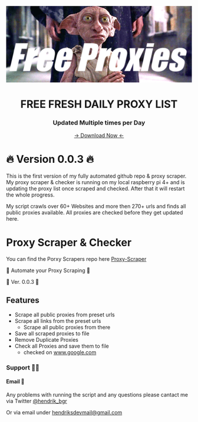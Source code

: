 <div align="center">
  <img src="gif.gif" alt="alt text" width="2000px">
  <div>
    <h1>FREE FRESH DAILY PROXY LIST</h1>
    <h3>Updated Multiple times per Day</h3>
    <a href="https://raw.githubusercontent.com/hendrikbgr/Free-Proxy-Repo/master/proxy_list.txt" target="_blank">-> Download Now <-</a>
  </div>
</div>

# 🔥 Version 0.0.3 🔥

This is the first version of my fully automated github repo & proxy scraper. My proxy scraper & checker is running on my local raspberry pi 4+ and is updating the proxy list once scraped and checked. After that it will restart the whole progress.

My script crawls over 60+ Websites and more then 270+ urls and finds all public proxies available. All proxies are checked before they get updated here.

# Proxy Scraper & Checker

  You can find the Porxy Scrapers repo here [Proxy-Scraper](https://github.com/hendrikbgr/Proxy-Scraper)

🚀 Automate your Proxy Scraping 🚀

📌 Ver. 0.0.3 📌

## Features

* Scrape all public proxies from preset urls
* Scrape all links from the preset urls
    * Scrape all public proxies from there
* Save all scraped proxies to file
* Remove Duplicate Proxies
* Check all Proxies and save them to file
    * checked on www.google.com

### Support 👨‍💻

#### Email 📩

Any problems with running the script and any questions please cantact me via Twitter [@hendrik_bgr](https://twitter.com/Hendrik_bgr)

Or via email under [hendriksdevmail@gmail.com](mailto:hendriskdevmail@gmail.com)


